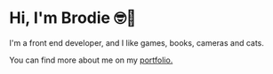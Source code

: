 
<h1>Hi, I'm Brodie 🤓🌈</h1>
<p>I'm a front end developer, and I like games, books, cameras and cats.</p>
<p>You can find more about me on my <a href="https://brodieday.com">portfolio.</a>
